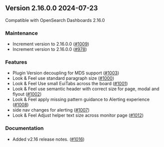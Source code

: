 ## Version 2.16.0.0 2024-07-23
Compatible with OpenSearch Dashboards 2.16.0

### Maintenance
* Increment version to 2.16.0.0 ([#1009](https://github.com/opensearch-project/alerting-dashboards-plugin/pull/1009))
* Increment version to 2.16.0.0 ([#978](https://github.com/opensearch-project/alerting-dashboards-plugin/pull/978))

### Features
* Plugin Version decoupling for MDS support ([#1003](https://github.com/opensearch-project/alerting-dashboards-plugin/pull/1003))
* Look & Feel  use standard paragraph size ([#1000](https://github.com/opensearch-project/alerting-dashboards-plugin/pull/1000))
* Look & Feel Use small EuiTabs across the board ([#1001](https://github.com/opensearch-project/alerting-dashboards-plugin/pull/1001))
* Look & Feel use semantic header with correct size for page, modal and flyout ([#1002](https://github.com/opensearch-project/alerting-dashboards-plugin/pull/1002))
* Look & Feel apply missing pattern guidance to Alerting experience ([#1008](https://github.com/opensearch-project/alerting-dashboards-plugin/pull/1008))
* side nav changes for alerting ([#1007](https://github.com/opensearch-project/alerting-dashboards-plugin/pull/1007))
* Look & Feel Adjust helper text size across monitor page ([#1012](https://github.com/opensearch-project/alerting-dashboards-plugin/pull/1012))

### Documentation
* Added v2.16 release notes. ([#1016](https://github.com/opensearch-project/alerting-dashboards-plugin/pull/1016))